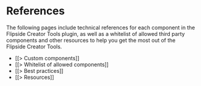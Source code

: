 # References

The following pages include technical references for each component in the Flipside Creator Tools plugin, as well as a whitelist of allowed third party components and other resources to help you get the most out of the Flipside Creator Tools.

* [[> Custom components]]
* [[> Whitelist of allowed components]]
* [[> Best practices]]
* [[> Resources]]
